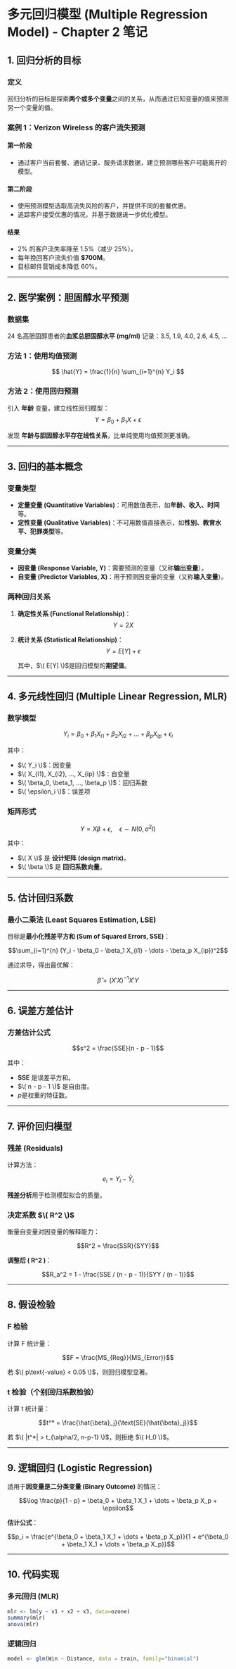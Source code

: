 # **多元回归模型 (Multiple Regression Model) - Chapter 2 笔记**

## **1. 回归分析的目标**
### **定义**
回归分析的目标是探索**两个或多个变量**之间的关系，从而通过已知变量的值来预测另一个变量的值。

### **案例 1：Verizon Wireless 的客户流失预测**
#### **第一阶段**
- 通过客户当前套餐、通话记录、服务请求数据，建立预测哪些客户可能离开的模型。

#### **第二阶段**
- 使用预测模型选取高流失风险的客户，并提供不同的套餐优惠。
- 追踪客户接受优惠的情况，并基于数据进一步优化模型。

#### **结果**
- 2% 的客户流失率降至 1.5%（减少 25%）。
- 每年挽回客户流失价值 **\$700M**。
- 目标邮件营销成本降低 60%。

---

## **2. 医学案例：胆固醇水平预测**
### **数据集**
24 名高胆固醇患者的**血浆总胆固醇水平 (mg/ml)** 记录：3.5, 1.9, 4.0, 2.6, 4.5, ...

### **方法 1：使用均值预测**
$$
\hat{Y} = \frac{1}{n} \sum_{i=1}^{n} Y_i
$$

### **方法 2：使用回归预测**
引入 **年龄** 变量，建立线性回归模型：
$$Y = \beta_0 + \beta_1 X + \epsilon$$

发现 **年龄与胆固醇水平存在线性关系**，比单纯使用均值预测更准确。

---

## **3. 回归的基本概念**
### **变量类型**
- **定量变量 (Quantitative Variables)**：可用数值表示，如**年龄、收入、时间**等。
- **定性变量 (Qualitative Variables)**：不可用数值直接表示，如**性别、教育水平、犯罪类型**等。

### **变量分类**
- **因变量 (Response Variable, Y)**：需要预测的变量（又称**输出变量**）。
- **自变量 (Predictor Variables, X)**：用于预测因变量的变量（又称**输入变量**）。

### **两种回归关系**
1. **确定性关系 (Functional Relationship)**：
   $$Y = 2X$$
2. **统计关系 (Statistical Relationship)**：
   $$Y = E[Y] + \epsilon$$

   其中，$\( E[Y] \)$是回归模型的**期望值**。

---

## **4. 多元线性回归 (Multiple Linear Regression, MLR)**
### **数学模型**

$$Y_i = \beta_0 + \beta_1 X_{i1} + \beta_2 X_{i2} + \dots + \beta_p X_{ip} + \epsilon_i$$

其中：
- $\( Y_i \)$：因变量
- $\( X_{i1}, X_{i2}, ..., X_{ip} \)$：自变量
- $\( \beta_0, \beta_1, ..., \beta_p \)$：回归系数
- $\( \epsilon_i \)$：误差项

### **矩阵形式**

$$Y = X\beta + \epsilon, \quad \epsilon \sim N(0, \sigma^2 I)$$

其中：
- $\( X \)$ 是 **设计矩阵 (design matrix)**。
- $\( \beta \)$ 是 **回归系数向量**。

---

## **5. 估计回归系数**
### **最小二乘法 (Least Squares Estimation, LSE)**
目标是**最小化残差平方和 (Sum of Squared Errors, SSE)**：

$$\sum_{i=1}^{n} (Y_i - \beta_0 - \beta_1 X_{i1} - \dots - \beta_p X_{ip})^2$$

通过求导，得出最优解：

$$\hat{\beta} = (X'X)^{-1} X'Y$$


---

## **6. 误差方差估计**
### **方差估计公式**

$$s^2 = \frac{SSE}{n - p - 1}$$

其中：
- **SSE** 是误差平方和。
- $\( n - p - 1 \)$ 是自由度。
- $p$是权重的特征数。

---

## **7. 评价回归模型**
### **残差 (Residuals)**
计算方法：

$$e_i = Y_i - \hat{Y}_i$$

**残差分析**用于检测模型拟合的质量。

### **决定系数 $\( R^2 \)$**
衡量自变量对因变量的解释能力：

$$R^2 = \frac{SSR}{SYY}$$

**调整后 \( R^2 \)**：

$$R_a^2 = 1 - \frac{SSE / (n - p - 1)}{SYY / (n - 1)}$$


---

## **8. 假设检验**
### **F 检验**
计算 F 统计量：

$$F = \frac{MS_{Reg}}{MS_{Error}}$$

若 $\( p\text{-value} < 0.05 \)$，则回归模型显著。

### **t 检验（个别回归系数检验）**
计算 t 统计量：

$$t^* = \frac{\hat{\beta}_j}{\text{SE}(\hat{\beta}_j)}$$

若 $\( |t^*| > t_{\alpha/2, n-p-1} \)$，则拒绝 $\( H_0 \)$。

---

## **9. 逻辑回归 (Logistic Regression)**
适用于**因变量是二分类变量 (Binary Outcome)** 的情况：

$$\log \frac{p}{1 - p} = \beta_0 + \beta_1 X_1 + \dots + \beta_p X_p + \epsilon$$


**估计公式**：

$$p_i = \frac{e^{\beta_0 + \beta_1 X_1 + \dots + \beta_p X_p}}{1 + e^{\beta_0 + \beta_1 X_1 + \dots + \beta_p X_p}}$$


---

## **10. 代码实现**
### **多元回归 (MLR)**
```r
mlr <- lm(y ~ x1 + x2 + x3, data=ozone)
summary(mlr)
anova(mlr)
```

### 逻辑回归

```R
model <- glm(Win ~ Distance, data = train, family="binomial")
```

